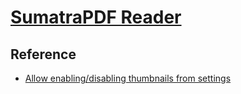 # [SumatraPDF Reader](https://github.com/sumatrapdfreader/sumatrapdf)

## Reference

- [Allow enabling/disabling thumbnails from settings](https://github.com/sumatrapdfreader/sumatrapdf/issues/959)